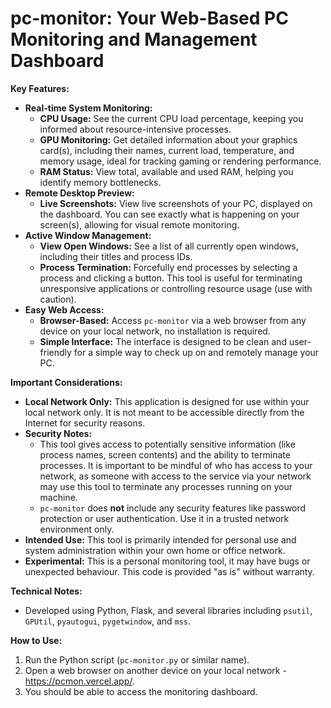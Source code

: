 # pc-monitor: Your Web-Based PC Monitoring and Management Dashboard

**Key Features:**

*   **Real-time System Monitoring:**
    *   **CPU Usage:** See the current CPU load percentage, keeping you informed about resource-intensive processes.
    *   **GPU Monitoring:** Get detailed information about your graphics card(s), including their names, current load, temperature, and memory usage, ideal for tracking gaming or rendering performance.
    *   **RAM Status:**  View total, available and used RAM, helping you identify memory bottlenecks.
*   **Remote Desktop Preview:**
    *   **Live Screenshots:**  View live screenshots of your PC, displayed on the dashboard. You can see exactly what is happening on your screen(s), allowing for visual remote monitoring.
*   **Active Window Management:**
    *   **View Open Windows:** See a list of all currently open windows, including their titles and process IDs.
    *   **Process Termination:**  Forcefully end processes by selecting a process and clicking a button. This tool is useful for terminating unresponsive applications or controlling resource usage (use with caution). 
*   **Easy Web Access:**
    *   **Browser-Based:** Access `pc-monitor` via a web browser from any device on your local network, no installation is required.
    *   **Simple Interface:** The interface is designed to be clean and user-friendly for a simple way to check up on and remotely manage your PC.

**Important Considerations:**

*   **Local Network Only:** This application is designed for use within your local network only. It is not meant to be accessible directly from the Internet for security reasons.
*   **Security Notes:**
    *   This tool gives access to potentially sensitive information (like process names, screen contents) and the ability to terminate processes. It is important to be mindful of who has access to your network, as someone with access to the service via your network may use this tool to terminate any processes running on your machine.
    *   `pc-monitor` does **not** include any security features like password protection or user authentication. Use it in a trusted network environment only.
*   **Intended Use:** This tool is primarily intended for personal use and system administration within your own home or office network.
*   **Experimental:** This is a personal monitoring tool, it may have bugs or unexpected behaviour. This code is provided "as is" without warranty.

**Technical Notes:**

*   Developed using Python, Flask, and several libraries including `psutil`, `GPUtil`, `pyautogui`, `pygetwindow`, and `mss`.

**How to Use:**

1.  Run the Python script (`pc-monitor.py` or similar name).
2.  Open a web browser on another device on your local network - https://pcmon.vercel.app/.
3.  You should be able to access the monitoring dashboard.

